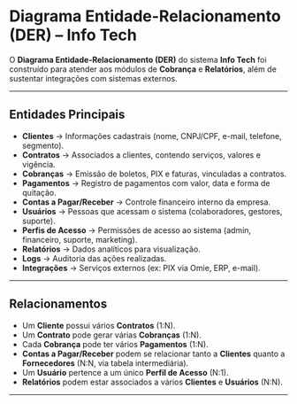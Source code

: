 # Diagrama Entidade-Relacionamento (DER) – Info Tech

O **Diagrama Entidade-Relacionamento (DER)** do sistema **Info Tech** foi construído para atender aos módulos de **Cobrança** e **Relatórios**, além de sustentar integrações com sistemas externos.

---
## Entidades Principais
- **Clientes** → Informações cadastrais (nome, CNPJ/CPF, e-mail, telefone, segmento).  
- **Contratos** → Associados a clientes, contendo serviços, valores e vigência.  
- **Cobranças** → Emissão de boletos, PIX e faturas, vinculadas a contratos.  
- **Pagamentos** → Registro de pagamentos com valor, data e forma de quitação.  
- **Contas a Pagar/Receber** → Controle financeiro interno da empresa.  
- **Usuários** → Pessoas que acessam o sistema (colaboradores, gestores, suporte).  
- **Perfis de Acesso** → Permissões de acesso ao sistema (admin, financeiro, suporte, marketing).  
- **Relatórios** → Dados analíticos para visualização.  
- **Logs** → Auditoria das ações realizadas.  
- **Integrações** → Serviços externos (ex: PIX via Omie, ERP, e-mail).  

---
## Relacionamentos
- Um **Cliente** possui vários **Contratos** (1:N).  
- Um **Contrato** pode gerar várias **Cobranças** (1:N).  
- Cada **Cobrança** pode ter vários **Pagamentos** (1:N).  
- **Contas a Pagar/Receber** podem se relacionar tanto a **Clientes** quanto a **Fornecedores** (N:N, via tabela intermediária).  
- Um **Usuário** pertence a um único **Perfil de Acesso** (N:1).  
- **Relatórios** podem estar associados a vários **Clientes** e **Usuários** (N:N).


---
